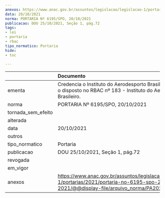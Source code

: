 ```yaml
---
anexos: https://www.anac.gov.br/assuntos/legislacao/legislacao-1/portarias/2021/portaria-no-6195-spo-20-10-2021/@@display-file/arquivo_norma/PA2021-6195.pdf
data: 20/10/2021
norma: PORTARIA Nº 6195/SPO, 20/10/2021
publicacao: DOU 25/10/2021, Seção 1, pág.72
tags:
- lei
- portaria
- rbac
tipo_normatico: Portaria
hide: 
- toc 
 
---
```


|                    | Documento                                                                                                                                            |
|:-------------------|:-----------------------------------------------------------------------------------------------------------------------------------------------------|
| ementa             | Credencia o Instituto do Aerodesporto Brasileiro segundo o disposto no RBAC nº 183 - Instituto do Aerodesporto Brasileiro.                           |
| norma              | PORTARIA Nº 6195/SPO, 20/10/2021                                                                                                                     |
| tornada_sem_efeito |                                                                                                                                                      |
| alterada           |                                                                                                                                                      |
| data               | 20/10/2021                                                                                                                                           |
| outros             |                                                                                                                                                      |
| tipo_normatico     | Portaria                                                                                                                                             |
| publicacao         | DOU 25/10/2021, Seção 1, pág.72                                                                                                                      |
| revogada           |                                                                                                                                                      |
| em_vigor           |                                                                                                                                                      |
| anexos             | https://www.anac.gov.br/assuntos/legislacao/legislacao-1/portarias/2021/portaria-no-6195-spo-20-10-2021/@@display-file/arquivo_norma/PA2021-6195.pdf |